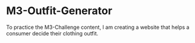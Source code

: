 # M3-Outfit-Generator
To practice the M3-Challenge content, I am creating a website that helps a consumer decide their clothing outfit.
